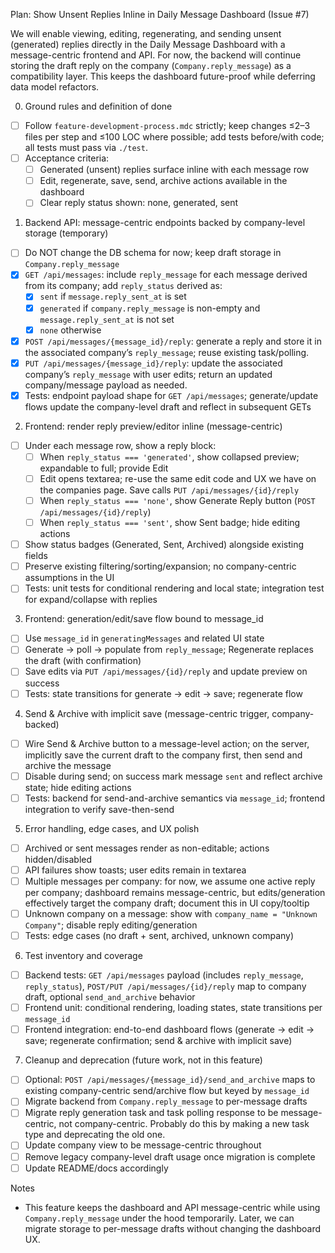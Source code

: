 Plan: Show Unsent Replies Inline in Daily Message Dashboard (Issue #7)

We will enable viewing, editing, regenerating, and sending unsent (generated) replies directly in the Daily Message Dashboard with a message-centric frontend and API. For now, the backend will continue storing the draft reply on the company (`Company.reply_message`) as a compatibility layer. This keeps the dashboard future-proof while deferring data model refactors.

0. Ground rules and definition of done

- [ ] Follow `feature-development-process.mdc` strictly; keep changes ≤2–3 files per step and ≤100 LOC where possible; add tests before/with code; all tests must pass via `./test`.
- [ ] Acceptance criteria:
  - [ ] Generated (unsent) replies surface inline with each message row
  - [ ] Edit, regenerate, save, send, archive actions available in the dashboard
  - [ ] Clear reply status shown: none, generated, sent

1. Backend API: message-centric endpoints backed by company-level storage (temporary)

- [ ] Do NOT change the DB schema for now; keep draft storage in `Company.reply_message`
- [x] `GET /api/messages`: include `reply_message` for each message derived from its company; add `reply_status` derived as:
  - [x] `sent` if `message.reply_sent_at` is set
  - [x] `generated` if `company.reply_message` is non-empty and `message.reply_sent_at` is not set
  - [x] `none` otherwise
- [x] `POST /api/messages/{message_id}/reply`: generate a reply and store it in the associated company’s `reply_message`; reuse existing task/polling.
- [x] `PUT /api/messages/{message_id}/reply`: update the associated company’s `reply_message` with user edits; return an updated company/message payload as needed.
- [x] Tests: endpoint payload shape for `GET /api/messages`; generate/update flows update the company-level draft and reflect in subsequent GETs

2. Frontend: render reply preview/editor inline (message-centric)

- [ ] Under each message row, show a reply block:
  - [ ] When `reply_status === 'generated'`, show collapsed preview; expandable to full; provide Edit
  - [ ] Edit opens textarea; re-use the same edit code and UX we have on the companies page. Save calls `PUT /api/messages/{id}/reply`
  - [ ] When `reply_status === 'none'`, show Generate Reply button (`POST /api/messages/{id}/reply`)
  - [ ] When `reply_status === 'sent'`, show Sent badge; hide editing actions
- [ ] Show status badges (Generated, Sent, Archived) alongside existing fields
- [ ] Preserve existing filtering/sorting/expansion; no company-centric assumptions in the UI
- [ ] Tests: unit tests for conditional rendering and local state; integration test for expand/collapse with replies

3. Frontend: generation/edit/save flow bound to message_id

- [ ] Use `message_id` in `generatingMessages` and related UI state
- [ ] Generate → poll → populate from `reply_message`; Regenerate replaces the draft (with confirmation)
- [ ] Save edits via `PUT /api/messages/{id}/reply` and update preview on success
- [ ] Tests: state transitions for generate → edit → save; regenerate flow

4. Send & Archive with implicit save (message-centric trigger, company-backed)

- [ ] Wire Send & Archive button to a message-level action; on the server, implicitly save the current draft to the company first, then send and archive the message
- [ ] Disable during send; on success mark message `sent` and reflect archive state; hide editing actions
- [ ] Tests: backend for send-and-archive semantics via `message_id`; frontend integration to verify save-then-send

5. Error handling, edge cases, and UX polish

- [ ] Archived or sent messages render as non-editable; actions hidden/disabled
- [ ] API failures show toasts; user edits remain in textarea
- [ ] Multiple messages per company: for now, we assume one active reply per company; dashboard remains message-centric, but edits/generation effectively target the company draft; document this in UI copy/tooltip
- [ ] Unknown company on a message: show with `company_name = "Unknown Company"`; disable reply editing/generation
- [ ] Tests: edge cases (no draft + sent, archived, unknown company)

6. Test inventory and coverage

- [ ] Backend tests: `GET /api/messages` payload (includes `reply_message`, `reply_status`), `POST/PUT /api/messages/{id}/reply` map to company draft, optional `send_and_archive` behavior
- [ ] Frontend unit: conditional rendering, loading states, state transitions per `message_id`
- [ ] Frontend integration: end-to-end dashboard flows (generate → edit → save; regenerate confirmation; send & archive with implicit save)

7. Cleanup and deprecation (future work, not in this feature)

- [ ] Optional: `POST /api/messages/{message_id}/send_and_archive` maps to existing company-centric send/archive flow but keyed by `message_id`
- [ ] Migrate backend from `Company.reply_message` to per-message drafts
- [ ] Migrate reply generation task and task polling response to be message-centric, not company-centric. Probably do this by making a new task type and deprecating the old one.
- [ ] Update company view to be message-centric throughout
- [ ] Remove legacy company-level draft usage once migration is complete
- [ ] Update README/docs accordingly

Notes

- This feature keeps the dashboard and API message-centric while using `Company.reply_message` under the hood temporarily. Later, we can migrate storage to per-message drafts without changing the dashboard UX.